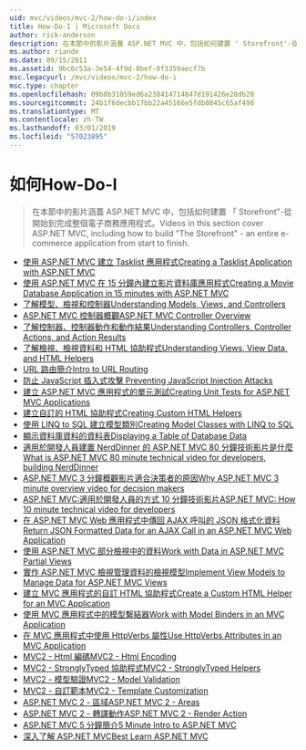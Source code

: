 ```yaml
---
uid: mvc/videos/mvc-2/how-do-i/index
title: How-Do-I | Microsoft Docs
author: rick-anderson
description: 在本節中的影片涵蓋 ASP.NET MVC 中，包括如何建置 ' Storefront'-從開始到完成整個電子商務應用程式。
ms.author: riande
ms.date: 09/15/2011
ms.assetid: 9bc6c53a-3e54-4f9d-8bef-0f3359aecf7b
msc.legacyurl: /mvc/videos/mvc-2/how-do-i
msc.type: chapter
ms.openlocfilehash: 09b8b31059ed6a238414714847d191426e28db28
ms.sourcegitcommit: 24b1f6decbb17bb22a45166e5fdb0845c65af498
ms.translationtype: MT
ms.contentlocale: zh-TW
ms.lasthandoff: 03/01/2019
ms.locfileid: "57023895"
---
```

<a name="how-do-i"></a><span data-ttu-id="651fd-103">如何</span><span class="sxs-lookup"><span data-stu-id="651fd-103">How-Do-I</span></span>
====================
> <span data-ttu-id="651fd-104">在本節中的影片涵蓋 ASP.NET MVC 中，包括如何建置 「 Storefront"-從開始到完成整個電子商務應用程式。</span><span class="sxs-lookup"><span data-stu-id="651fd-104">Videos in this section cover ASP.NET MVC, including how to build "The Storefront" - an entire e-commerce application from start to finish.</span></span>


- [<span data-ttu-id="651fd-105">使用 ASP.NET MVC 建立 Tasklist 應用程式</span><span class="sxs-lookup"><span data-stu-id="651fd-105">Creating a Tasklist Application with ASP.NET MVC</span></span>](creating-a-tasklist-application-with-aspnet-mvc.md)
- [<span data-ttu-id="651fd-106">使用 ASP.NET MVC 在 15 分鐘內建立影片資料庫應用程式</span><span class="sxs-lookup"><span data-stu-id="651fd-106">Creating a Movie Database Application in 15 minutes with ASP.NET MVC</span></span>](creating-a-movie-database-application-in-15-minutes-with-aspnet-mvc.md)
- [<span data-ttu-id="651fd-107">了解模型、檢視和控制器</span><span class="sxs-lookup"><span data-stu-id="651fd-107">Understanding Models, Views, and Controllers</span></span>](understanding-models-views-and-controllers.md)
- [<span data-ttu-id="651fd-108">ASP.NET MVC 控制器概觀</span><span class="sxs-lookup"><span data-stu-id="651fd-108">ASP.NET MVC Controller Overview</span></span>](aspnet-mvc-controller-overview.md)
- [<span data-ttu-id="651fd-109">了解控制器、控制器動作和動作結果</span><span class="sxs-lookup"><span data-stu-id="651fd-109">Understanding Controllers, Controller Actions, and Action Results</span></span>](understanding-controllers-controller-actions-and-action-results.md)
- [<span data-ttu-id="651fd-110">了解檢視、檢視資料和 HTML 協助程式</span><span class="sxs-lookup"><span data-stu-id="651fd-110">Understanding Views, View Data, and HTML Helpers</span></span>](understanding-views-view-data-and-html-helpers.md)
- [<span data-ttu-id="651fd-111">URL 路由簡介</span><span class="sxs-lookup"><span data-stu-id="651fd-111">Intro to URL Routing</span></span>](an-introduction-to-url-routing.md)
- [<span data-ttu-id="651fd-112">防止 JavaScript 插入式攻擊 </span><span class="sxs-lookup"><span data-stu-id="651fd-112">Preventing JavaScript Injection Attacks</span></span>](preventing-javascript-injection-attacks.md)
- [<span data-ttu-id="651fd-113">建立 ASP.NET MVC 應用程式的單元測試</span><span class="sxs-lookup"><span data-stu-id="651fd-113">Creating Unit Tests for ASP.NET MVC Applications</span></span>](creating-unit-tests-for-aspnet-mvc-applications.md)
- [<span data-ttu-id="651fd-114">建立自訂的 HTML 協助程式</span><span class="sxs-lookup"><span data-stu-id="651fd-114">Creating Custom HTML Helpers</span></span>](creating-custom-html-helpers.md)
- [<span data-ttu-id="651fd-115">使用 LINQ to SQL 建立模型類別</span><span class="sxs-lookup"><span data-stu-id="651fd-115">Creating Model Classes with LINQ to SQL</span></span>](creating-model-classes-with-linq-to-sql.md)
- [<span data-ttu-id="651fd-116">顯示資料庫資料的資料表</span><span class="sxs-lookup"><span data-stu-id="651fd-116">Displaying a Table of Database Data</span></span>](displaying-a-table-of-database-data.md)
- [<span data-ttu-id="651fd-117">適用於開發人員建置 NerdDinner 的 ASP.NET MVC 80 分鐘技術影片是什麼</span><span class="sxs-lookup"><span data-stu-id="651fd-117">What is ASP.NET MVC 80 minute technical video for developers, building NerdDinner</span></span>](what-is-aspnet-mvc-80-minute-technical-video-for-developers-building-nerddinner.md)
- [<span data-ttu-id="651fd-118">ASP.NET MVC 3 分鐘概觀影片適合決策者的原因</span><span class="sxs-lookup"><span data-stu-id="651fd-118">Why ASP.NET MVC 3 minute overview video for decision makers</span></span>](why-aspnet-mvc-3-minute-overview-video-for-decision-makers.md)
- [<span data-ttu-id="651fd-119">ASP.NET MVC:適用於開發人員的方式 10 分鐘技術影片</span><span class="sxs-lookup"><span data-stu-id="651fd-119">ASP.NET MVC: How 10 minute technical video for developers</span></span>](aspnet-mvc-how-10-minute-technical-video-for-developers.md)
- [<span data-ttu-id="651fd-120">在 ASP.NET MVC Web 應用程式中傳回 AJAX 呼叫的 JSON 格式化資料</span><span class="sxs-lookup"><span data-stu-id="651fd-120">Return JSON Formatted Data for an AJAX Call in an ASP.NET MVC Web Application</span></span>](how-do-i-return-json-formatted-data-for-an-ajax-call-in-an-aspnet-mvc-web-application.md)
- [<span data-ttu-id="651fd-121">使用 ASP.NET MVC 部分檢視中的資料</span><span class="sxs-lookup"><span data-stu-id="651fd-121">Work with Data in ASP.NET MVC Partial Views</span></span>](how-do-i-work-with-data-in-aspnet-mvc-partial-views.md)
- [<span data-ttu-id="651fd-122">實作 ASP.NET MVC 檢視管理資料的檢視模型</span><span class="sxs-lookup"><span data-stu-id="651fd-122">Implement View Models to Manage Data for ASP.NET MVC Views</span></span>](how-do-i-implement-view-models-to-manage-data-for-aspnet-mvc-views.md)
- [<span data-ttu-id="651fd-123">建立 MVC 應用程式的自訂 HTML 協助程式</span><span class="sxs-lookup"><span data-stu-id="651fd-123">Create a Custom HTML Helper for an MVC Application</span></span>](how-do-i-create-a-custom-html-helper-for-an-mvc-application.md)
- [<span data-ttu-id="651fd-124">使用 MVC 應用程式中的模型繫結器</span><span class="sxs-lookup"><span data-stu-id="651fd-124">Work with Model Binders in an MVC Application</span></span>](how-do-i-work-with-model-binders-in-an-mvc-application.md)
- [<span data-ttu-id="651fd-125">在 MVC 應用程式中使用 HttpVerbs 屬性</span><span class="sxs-lookup"><span data-stu-id="651fd-125">Use HttpVerbs Attributes in an MVC Application</span></span>](how-do-i-use-httpverbs-attributes-in-an-mvc-application.md)
- [<span data-ttu-id="651fd-126">MVC2 - Html 編碼</span><span class="sxs-lookup"><span data-stu-id="651fd-126">MVC2 - Html Encoding</span></span>](mvc2-html-encoding.md)
- [<span data-ttu-id="651fd-127">MVC2 - StronglyTyped 協助程式</span><span class="sxs-lookup"><span data-stu-id="651fd-127">MVC2 - StronglyTyped Helpers</span></span>](mvc2-stronglytyped-helpers.md)
- [<span data-ttu-id="651fd-128">MVC2 - 模型驗證</span><span class="sxs-lookup"><span data-stu-id="651fd-128">MVC2 - Model Validation</span></span>](mvc2-model-validation.md)
- [<span data-ttu-id="651fd-129">MVC2 - 自訂範本</span><span class="sxs-lookup"><span data-stu-id="651fd-129">MVC2 - Template Customization</span></span>](mvc2-template-customization.md)
- [<span data-ttu-id="651fd-130">ASP.NET MVC 2 - 區域</span><span class="sxs-lookup"><span data-stu-id="651fd-130">ASP.NET MVC 2 - Areas</span></span>](aspnet-mvc-2-areas.md)
- [<span data-ttu-id="651fd-131">ASP.NET MVC 2 - 轉譯動作</span><span class="sxs-lookup"><span data-stu-id="651fd-131">ASP.NET MVC 2 - Render Action</span></span>](aspnet-mvc-2-render-action.md)
- [<span data-ttu-id="651fd-132">ASP.NET MVC 5 分鐘簡介</span><span class="sxs-lookup"><span data-stu-id="651fd-132">5 Minute Intro to ASP.NET MVC</span></span>](5-minute-introduction-to-aspnet-mvc.md)
- [<span data-ttu-id="651fd-133">深入了解 ASP.NET MVC</span><span class="sxs-lookup"><span data-stu-id="651fd-133">Best Learn ASP.NET MVC</span></span>](how-to-best-learn-asp-net-mvc.md)

